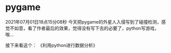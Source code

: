 # pygame
2021年07月01日18点15分08秒
今天把pygame的外星人入侵写到了碰撞检测，感觉不如意，看了作者最后的效果，觉得没有写下去的必要了，python写游戏，唉...

接下来看这个：
《利用python进行数据分析》
